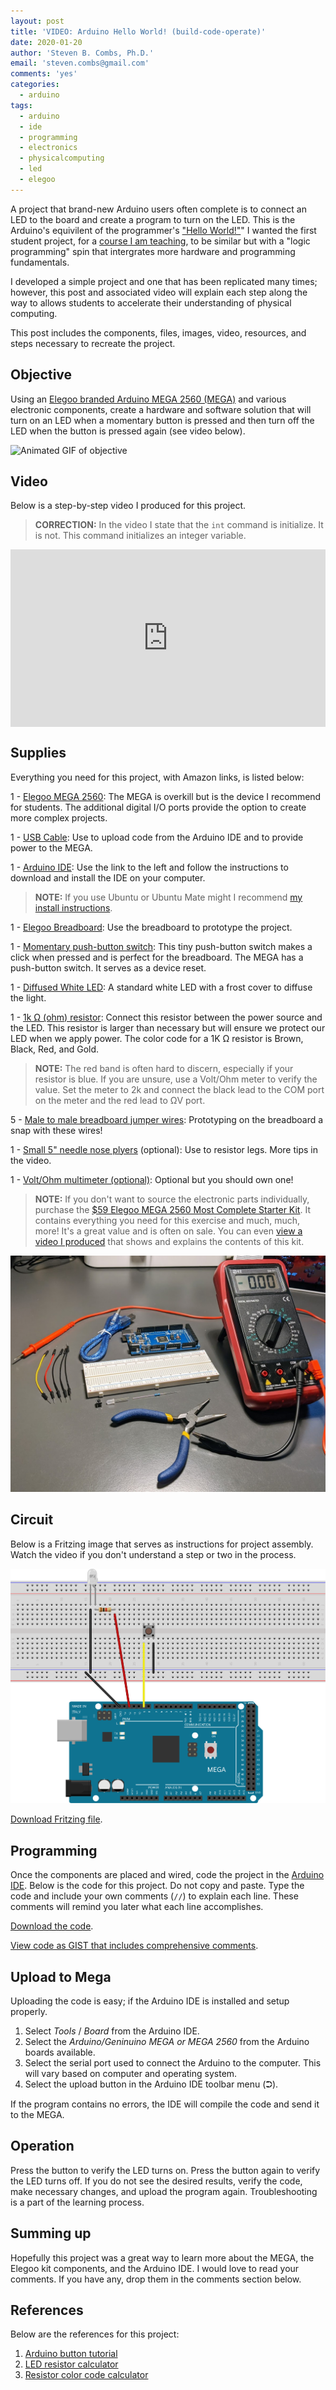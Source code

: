 ```yaml
---
layout: post
title: 'VIDEO: Arduino Hello World! (build-code-operate)'
date: 2020-01-20
author: 'Steven B. Combs, Ph.D.'
email: 'steven.combs@gmail.com'
comments: 'yes'
categories:
  - arduino
tags:
  - arduino
  - ide
  - programming
  - electronics
  - physicalcomputing
  - led
  - elegoo
---
```


A project that brand-new Arduino users often complete is to connect an LED to the board and create a program to turn on the LED. This is the Arduino's equivilent of the programmer's ["Hello World!"](https://en.wikipedia.org/wiki/%22Hello,_World!%22_program)" I wanted the first student project, for a [course I am teaching](https://bit.ly/sbc-design-thinking), to be similar but with a "logic programming" spin that intergrates more hardware and programming fundamentals.

I developed a simple project and one that has been replicated many times; however, this post and associated video will explain each step along the way to allows students to accelerate their understanding of physical computing.

This post includes the components, files, images, video, resources, and steps necessary to recreate the project.

## Objective

Using an [Elegoo branded Arduino MEGA 2560 (MEGA)](https://amzn.to/362vn2V) and various electronic components, create a hardware and software solution that will turn on an LED when a momentary button is pressed and then turn off the LED when the button is pressed again (see video below).

![Animated GIF of objective](/images/posts/2020-01-20-adruino-switch-led/led-switch-demo.gif)

## Video

Below is a step-by-step video I produced for this project.

> **CORRECTION:** In the video I state that the `int` command is initialize. It is not. This command initializes an integer variable.

<div style="position:relative;padding-top:56.25%;">
  <p><iframe src="https://www.youtube.com/embed/FcK--sJlcJI" frameborder="0" allowfullscreen
    style="position:absolute;top:0;left:0;width:100%;height:100%;"></iframe></p>
</div>

## Supplies

Everything you need for this project, with Amazon links, is listed below:

1 - [Elegoo MEGA 2560](https://amzn.to/362vn2V): The MEGA is overkill but is the device I recommend for students. The additional digital I/O ports provide the option to create more complex projects.

1 - [USB Cable](https://amzn.to/2uX7xst): Use to upload code from the Arduino IDE and to provide power to the MEGA.

1 - [Arduino IDE](https://www.arduino.cc/en/main/software): Use the link to the left and follow the instructions to download and install the IDE on your computer.

> **NOTE:** If you use Ubuntu or Ubuntu Mate might I recommend [my install instructions](https://www.stevencombs.com/arduino/2019/12/31/install-arduino-ubuntu.html).

1 - [Elegoo Breadboard](https://amzn.to/377CB7e): Use the breadboard to prototype the project.

1 - [Momentary push-button switch](https://amzn.to/2uZLGkd): This tiny push-button switch makes a click when pressed and is perfect for the breadboard. The MEGA has a push-button switch. It serves as a device reset.

1 - [Diffused White LED](https://amzn.to/3amlfFv): A standard white LED with a  frost cover to diffuse the light.

1 - [1k Ω (ohm) resistor](https://amzn.to/2u8s8Ke): Connect this resistor between the power source and the LED. This resistor is larger than necessary but will ensure we protect our LED when we apply power. The color code for a 1K Ω resistor is Brown, Black, Red, and Gold.

> **NOTE:** The red band is often hard to discern, especially if your resistor is blue. If you are unsure, use a Volt/Ohm meter to verify the value. Set the meter to 2k and connect the black lead to the COM port on the meter and the red lead to ΩV port.

5 - [Male to male breadboard jumper wires](https://amzn.to/2ufQf9z): Prototyping on the breadboard a snap with these wires!

1 - [Small 5" needle nose plyers](https://amzn.to/2G003Hy) (optional): Use to resistor legs. More tips in the video.

1 - [Volt/Ohm multimeter (optional)](https://amzn.to/2ufV9mZ): Optional but you should own one!

> **NOTE:** If you don't want to source the electronic parts individually, purchase the [$59 Elegoo MEGA 2560 Most Complete Starter Kit](https://amzn.to/2Rqsio6). It contains everything you need for this exercise and much, much, more! It's a great value and is often on sale. You can even [view a video I produced](https://youtu.be/jY8Jj0Rim70) that shows and explains the contents of this kit.

![Supplies for this project](/images/posts/2020-01-20-adruino-switch-led/project-supplies.jpg)

## Circuit

Below is a Fritzing image that serves as instructions for project assembly. Watch the video if you don't understand a step or two in the process.

![Project components](/images/posts/2020-01-20-adruino-switch-led/mega-switched-led-components.svg)

[Download Fritzing file](/images/posts/2020-01-20-adruino-switch-led/mega-toggle-led.fzz).

## Programming

Once the components are placed and wired, code the project in the [Arduino IDE](https://www.arduino.cc/en/main/software). Below is the code for this project. Do not copy and paste. Type the code and include your own comments (`//`) to explain each line. These comments will remind you later what each line accomplishes.

<script src="https://gist.github.com/stevencombs/b988f757c5ffd8cc99d3177b56b62118.js"></script>

[Download the code](/images/posts/2020-01-20-adruino-switch-led/mega-toggled-led.ino).

[View code as GIST that includes comprehensive comments](https://gist.github.com/stevencombs/b988f757c5ffd8cc99d3177b56b62118).

## Upload to Mega

Uploading the code is easy; if the Arduino IDE is installed and setup properly.

1. Select _Tools_ / _Board_ from the Arduino IDE.
2. Select the _Arduino/Geninuino MEGA or MEGA 2560_ from the Arduino boards available.
3. Select the serial port used to connect the Arduino to the computer. This will vary based on computer and operating system.
4. Select the upload button in the Arduino IDE toolbar menu (⮊).

If the program contains no errors, the IDE will compile the code and send it to the MEGA.

## Operation

Press the button to verify the LED turns on. Press the button again to verify the LED turns off. If you do not see the desired results, verify the code, make necessary changes, and upload the program again. Troubleshooting is a part of the learning process.

## Summing up

Hopefully this project was a great way to learn more about the MEGA, the Elegoo kit components, and the Arduino IDE. I would love to read your comments. If you have any, drop them in the comments section below.

## References

Below are the references for this project:

1. [Arduino button tutorial](https://www.arduino.cc/en/tutorial/button)
2. [LED resistor calculator](https://www.digikey.com/en/resources/conversion-calculators/conversion-calculator-led-series-resistor?_ga=2.47531951.968511582.1579365631-286915608.1579365631&_gac=1.181821269.1579365633.Cj0KCQiA9orxBRD0ARIsAK9JDxTauk9R4xTKrslBCN1JgI0T9SqCEZ2rH3MH9jL-MBPtQopC1jNAoK4aAiXiEALw_wcB)
3. [Resistor color code calculator](https://www.digikey.com/en/resources/conversion-calculators/conversion-calculator-resistor-color-code-4-band)
